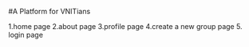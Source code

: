 #A Platform for VNITians

1.home page
2.about page
3.profile page
4.create a new group page
5. login page

